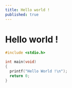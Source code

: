 ```yaml
---
title: Hello world !
published: true
---
```


# Hello world !

```c
#include <stdio.h>

int main(void)
{
  printf("Hello World !\n");
  return 0;
}
```
